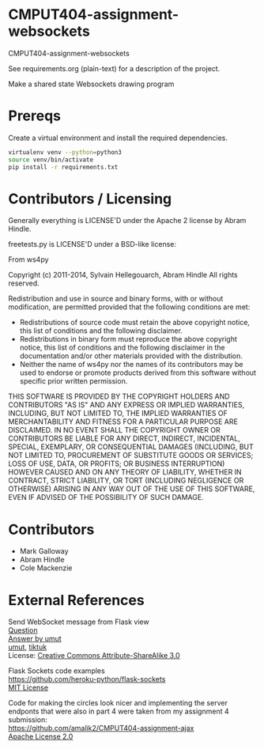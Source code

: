 CMPUT404-assignment-websockets
==============================

CMPUT404-assignment-websockets

See requirements.org (plain-text) for a description of the project.

Make a shared state Websockets drawing program

Prereqs
=======
Create a virtual environment and install the required dependencies.

```bash
virtualenv venv --python=python3
source venv/bin/activate
pip install -r requirements.txt
```

Contributors / Licensing
========================

Generally everything is LICENSE'D under the Apache 2 license by Abram Hindle.

freetests.py is LICENSE'D under a BSD-like license:

From ws4py

Copyright (c) 2011-2014, Sylvain Hellegouarch, Abram Hindle
All rights reserved.

Redistribution and use in source and binary forms, with or without
modification, are permitted provided that the following conditions are met:

 * Redistributions of source code must retain the above copyright notice,
   this list of conditions and the following disclaimer.
 * Redistributions in binary form must reproduce the above copyright
   notice, this list of conditions and the following disclaimer in the
   documentation and/or other materials provided with the distribution.
 * Neither the name of ws4py nor the names of its contributors may be used
   to endorse or promote products derived from this software without
   specific prior written permission.

THIS SOFTWARE IS PROVIDED BY THE COPYRIGHT HOLDERS AND CONTRIBUTORS "AS IS"
AND ANY EXPRESS OR IMPLIED WARRANTIES, INCLUDING, BUT NOT LIMITED TO, THE
IMPLIED WARRANTIES OF MERCHANTABILITY AND FITNESS FOR A PARTICULAR PURPOSE
ARE DISCLAIMED. IN NO EVENT SHALL THE COPYRIGHT OWNER OR CONTRIBUTORS BE
LIABLE FOR ANY DIRECT, INDIRECT, INCIDENTAL, SPECIAL, EXEMPLARY, OR
CONSEQUENTIAL DAMAGES (INCLUDING, BUT NOT LIMITED TO, PROCUREMENT OF
SUBSTITUTE GOODS OR SERVICES; LOSS OF USE, DATA, OR PROFITS; OR BUSINESS
INTERRUPTION) HOWEVER CAUSED AND ON ANY THEORY OF LIABILITY, WHETHER IN
CONTRACT, STRICT LIABILITY, OR TORT (INCLUDING NEGLIGENCE OR OTHERWISE)
ARISING IN ANY WAY OUT OF THE USE OF THIS SOFTWARE, EVEN IF ADVISED OF THE
POSSIBILITY OF SUCH DAMAGE.

Contributors
============

* Mark Galloway
* Abram Hindle
* Cole Mackenzie

External References
===================

Send WebSocket message from Flask view  
[Question](https://www.stackoverflow.com/questions/47514340/send-websocket-message-from-flask-view)  
[Answer by umut](https://stackoverflow.com/a/47526225)  
[umut](https://www.stackoverflow.com/users/1622341/umut), [tiktuk](https://www.stackoverflow.com/users/111510/tiktuk)  
License: [Creative Commons Attribute-ShareAlike 3.0](https://creativecommons.org/licenses/by-sa/3.0/)  

Flask Sockets code examples  
https://github.com/heroku-python/flask-sockets  
[MIT License](https://github.com/heroku-python/flask-sockets/blob/master/LICENSE)  

Code for making the circles look nicer and implementing the server endponts that were also
in part 4 were taken from my assignment 4 submission:  
https://github.com/amalik2/CMPUT404-assignment-ajax  
[Apache License 2.0](https://github.com/amalik2/CMPUT404-assignment-ajax/blob/master/LICENSE)  